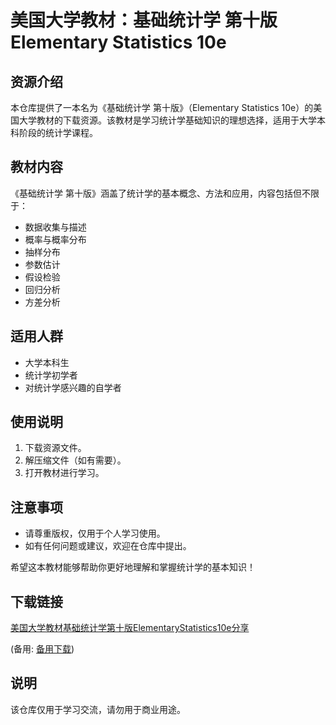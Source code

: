 # 美国大学教材：基础统计学 第十版 Elementary Statistics 10e

## 资源介绍

本仓库提供了一本名为《基础统计学 第十版》（Elementary Statistics 10e）的美国大学教材的下载资源。该教材是学习统计学基础知识的理想选择，适用于大学本科阶段的统计学课程。

## 教材内容

《基础统计学 第十版》涵盖了统计学的基本概念、方法和应用，内容包括但不限于：

- 数据收集与描述
- 概率与概率分布
- 抽样分布
- 参数估计
- 假设检验
- 回归分析
- 方差分析

## 适用人群

- 大学本科生
- 统计学初学者
- 对统计学感兴趣的自学者

## 使用说明

1. 下载资源文件。
2. 解压缩文件（如有需要）。
3. 打开教材进行学习。

## 注意事项

- 请尊重版权，仅用于个人学习使用。
- 如有任何问题或建议，欢迎在仓库中提出。

希望这本教材能够帮助你更好地理解和掌握统计学的基本知识！

## 下载链接
[美国大学教材基础统计学第十版ElementaryStatistics10e分享](https://pan.quark.cn/s/c1b0fd7b9be9) 

(备用: [备用下载](https://pan.baidu.com/s/1TZCVUy-2z4KDbXVvCyFwvA?pwd=1234))

## 说明

该仓库仅用于学习交流，请勿用于商业用途。
